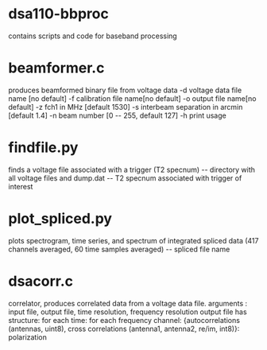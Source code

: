 # dsa110-bbproc

contains scripts and code for baseband processing

# beamformer.c
produces beamformed binary file from voltage data
	   -d voltage data file name [no default]
	   -f calibration file name[no default]
	   -o output file name[no default]
	   -z fch1 in MHz [default 1530]
	   -s interbeam separation in arcmin [default 1.4]
	   -n beam number [0 -- 255, default 127]
	   -h print usage

# findfile.py
finds a voltage file associated with a trigger (T2 specnum)
  -- directory with all voltage files and dump.dat
  -- T2 specnum associated with trigger of interest

# plot_spliced.py
plots spectrogram, time series, and spectrum of integrated spliced data (417 channels averaged, 60 time samples averaged)
	-- spliced file name

# dsacorr.c

correlator, produces correlated data from a voltage data file.
arguments : input file, output file, time resolution, frequency resolution
output file has structure:
for each time:
for each frequency channel:
{autocorrelations (antennas, uint8),
cross correlations (antenna1, antenna2, re/im, int8)}:
polarization

